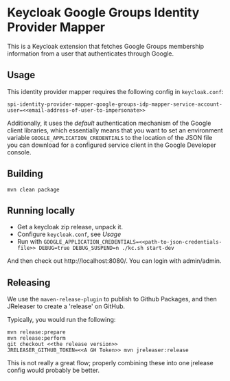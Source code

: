 # Keycloak Google Groups Identity Provider Mapper

This is a Keycloak extension that fetches Google Groups membership information from a user that authenticates through Google. 

## Usage

This identity provider mapper requires the following config in `keycloak.conf`:

    spi-identity-provider-mapper-google-groups-idp-mapper-service-account-user=<<email-address-of-user-to-impersonate>>

Additionally, it uses the _default_ authentication mechanism of the Google client libraries, which essentially means that you want to set an environment variable `GOOGLE_APPLICATION_CREDENTIALS` to the location of the JSON file you can download for a configured service client in the Google Developer console.

## Building

    mvn clean package

## Running locally

* Get a keycloak zip release, unpack it.
* Configure `keycloak.conf`, see *Usage*
* Run with `GOOGLE_APPLICATION_CREDENTIALS=<<path-to-json-credentials-file>> DEBUG=true DEBUG_SUSPEND=n ./kc.sh start-dev`

And then check out http://localhost:8080/. You can login with admin/admin.

## Releasing

We use the `maven-release-plugin` to publish to Github Packages, and then JReleaser to create a 'release' on GitHub.

Typically, you would run the following:

    mvn release:prepare
    mvn release:perform
    git checkout <<the release version>>
    JRELEASER_GITHUB_TOKEN=<<A GH Token>> mvn jreleaser:release

This is not really a great flow; properly combining these into one jrelease config would probably be better.